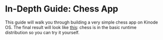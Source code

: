 # In-Depth Guide: Chess App

This guide will walk you through building a very simple chess app on Kinode OS.
The final result will look like [this](https://github.com/kinode-dao/kinode/tree/main/kinode/packages/chess): chess is in the basic runtime distribution so you can try it yourself.

